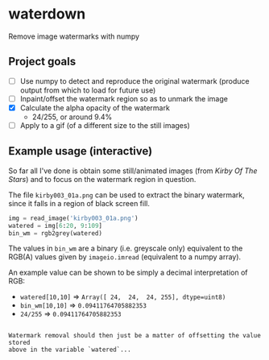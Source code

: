 # waterdown

Remove image watermarks with numpy

## Project goals

- [ ] Use numpy to detect and reproduce the original watermark (produce output from which to load for future use)
- [ ] Inpaint/offset the watermark region so as to unmark the image
- [x] Calculate the alpha opacity of the watermark
  - 24/255, or around 9.4%
- [ ] Apply to a gif (of a different size to the still images)

## Example usage (interactive)

So far all I've done is obtain some still/animated images (from
_Kirby Of The Stars_) and to focus on the watermark region in question.

The file `kirby003_01a.png` can be used to extract the binary watermark,
since it falls in a region of black screen fill.

```py
img = read_image('kirby003_01a.png')
watered = img[6:20, 9:109]
bin_wm = rgb2grey(watered)
```

The values in `bin_wm` are a binary (i.e. greyscale only) equivalent to
the RGB(A) values given by `imageio.imread` (equivalent to a numpy array).

An example value can be shown to be simply a decimal interpretation of RGB:

- `watered[10,10]` ⇒ `Array([ 24,  24,  24, 255], dtype=uint8)`
- `bin_wm[10,10]` ⇒ `0.09411764705882353`
- `24/255` ⇒ `0.09411764705882353`
```

Watermark removal should then just be a matter of offsetting the value stored
above in the variable `watered`...
